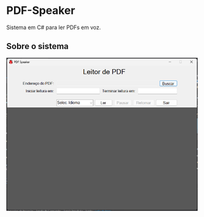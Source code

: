 # PDF-Speaker
Sistema em C# para ler PDFs em voz.

## Sobre o sistema
<img src='./img/pdfspeaker.png'>
